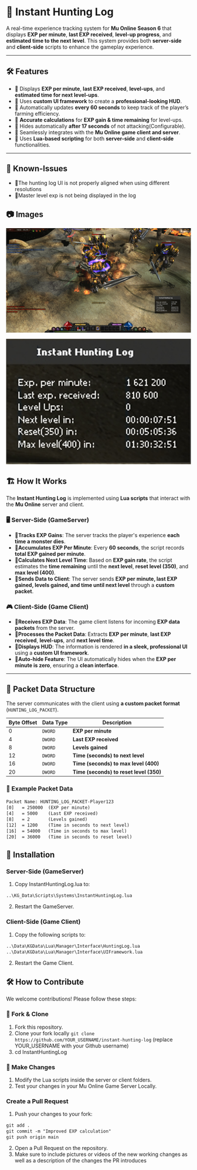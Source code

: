 # 📜 Instant Hunting Log

A real-time experience tracking system for **Mu Online Season 6** that displays **EXP per minute**, **last EXP received**, **level-up progress**, and **estimated time to the next level**. This system provides both **server-side** and **client-side** scripts to enhance the gameplay experience.

---

## 🛠 Features

- 🔹 Displays **EXP per minute**, **last EXP received**, **level-ups**, and **estimated time for next level-ups**.
- 🔹 Uses **custom UI framework** to create a **professional-looking HUD**.
- 🔹 Automatically updates **every 60 seconds** to keep track of the player’s farming efficiency.
- 🔹 **Accurate calculations** for **EXP gain & time remaining** for level-ups.
- 🔹 Hides automatically **after 17 seconds** of not attacking(Configurable).
- 🔹 Seamlessly integrates with the **Mu Online game client and server**.
- 🔹 Uses **Lua-based scripting** for both **server-side** and **client-side** functionalities.

---

## 🚩 Known-Issues
- 🔹The hunting log UI is not properly aligned when using different resolutions
- 🔹Master level exp is not being displayed in the log

## 📷 Images
![Hunting Log UI](assets/images/huntinglog-2.jpg)

![EXP Tracking](assets/images/huntinglog.png)


## 🏗 How It Works

The **Instant Hunting Log** is implemented using **Lua scripts** that interact with the **Mu Online** server and client.

### 🖥 Server-Side (GameServer)

- 🔹**Tracks EXP Gains**: The server tracks the player's experience **each time a monster dies**.
- 🔹**Accumulates EXP Per Minute**: Every **60 seconds**, the script records **total EXP gained per minute**.
- 🔹**Calculates Next Level Time**: Based on **EXP gain rate**, the script estimates the **time remaining** until the **next level**, **reset level (350)**, and **max level (400)**.
- 🔹**Sends Data to Client**: The server sends **EXP per minute, last EXP gained, levels gained, and time until next level** through a **custom packet**.

### 🎮 Client-Side (Game Client)

- 🔹**Receives EXP Data**: The game client listens for incoming **EXP data packets** from the server.
- 🔹**Processes the Packet Data**: Extracts **EXP per minute**, **last EXP received**, **level-ups**, and **next level time**.
- 🔹**Displays HUD**: The information is rendered **in a sleek, professional UI** using a **custom UI framework**.
- 🔹**Auto-hide Feature**: The UI automatically hides when the **EXP per minute is zero**, ensuring a **clean interface**.

---

## 📡 Packet Data Structure

The server communicates with the client using **a custom packet format** (`HUNTING_LOG_PACKET`).

| **Byte Offset** | **Data Type** | **Description** |
|---------------|------------|----------------|
| 0  | `DWORD` | **EXP per minute** |
| 4  | `DWORD` | **Last EXP received** |
| 8  | `DWORD` | **Levels gained** |
| 12 | `DWORD` | **Time (seconds) to next level** |
| 16 | `DWORD` | **Time (seconds) to max level (400)** |
| 20 | `DWORD` | **Time (seconds) to reset level (350)** |

### 🔹 Example Packet Data
```
Packet Name: HUNTING_LOG_PACKET-Player123
[0]   = 250000  (EXP per minute)
[4]   = 5000    (Last EXP received)
[8]   = 2       (Levels gained)
[12]  = 1200    (Time in seconds to next level)
[16]  = 54000   (Time in seconds to max level)
[20]  = 36000   (Time in seconds to reset level)
```
## 🔧 Installation
 
### Server-Side (GameServer)
1. Copy InstantHuntingLog.lua to:
```
..\KG_Data\Scripts\Systems\InstantHuntingLog.lua
```
2. Restart the GameServer.

### Client-Side (Game Client)
1. Copy the following scripts to:
```
..\Data\KGData\Lua\Manager\Interface\HuntingLog.lua
..\Data\KGData\Lua\Manager\Interface\UIFramework.lua
```
2. Restart the Game Client.

## 🛠 How to Contribute
We welcome contributions! Please follow these steps:

### 📂 Fork & Clone
1. Fork this repository.
2. Clone your fork locally `
git clone https://github.com/YOUR_USERNAME/instant-hunting-log
` (replace YOUR_USERNAME with your Github username)
3. cd InstantHuntingLog

### 📝 Make Changes
1. Modify the Lua scripts inside the server or client folders.
2. Test your changes in your Mu Online Game Server Locally.

### Create a Pull Request
1. Push your changes to your fork:
```
git add .
git commit -m "Improved EXP calculation"
git push origin main
```
2. Open a Pull Request on the repository.
3. Make sure to include pictures or videos of the new working changes as well as a description of the changes the PR introduces